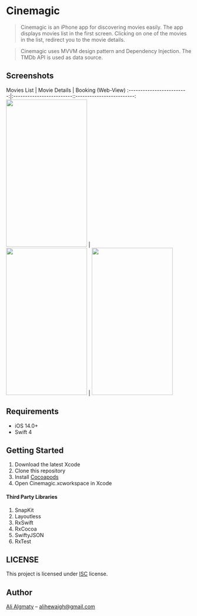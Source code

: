 # Cinemagic

> Cinemagic is an iPhone app for discovering movies easily. The app displays movies list in the first screen. Clicking on one of the movies in the list, redirect you to the movie details. 

> Cinemagic  uses MVVM design pattern and Dependency Injection.  The TMDb API is used as data source. 

## Screenshots

Movies List               |  Movie Details             |  Booking (Web-View)
:-------------------------:|:-------------------------::-------------------------:
<img src="https://user-images.githubusercontent.com/28106385/96354666-b4c42d00-110b-11eb-8659-87adc86ced5b.png" width="220" height="400">  |  
<img src="https://user-images.githubusercontent.com/28106385/96354741-8004a580-110c-11eb-9193-e40bea24eee8.png" width="220" height="400"> | 
<img src="https://user-images.githubusercontent.com/28106385/96354699-171d2d80-110c-11eb-9c8f-57ac719de3cb.png" width="220" height="400">




## Requirements

- iOS 14.0+
- Swift 4

## Getting Started

1. Download the latest Xcode
2. Clone this repository
3. Install [Cocoapods](https://cocoapods.org)
4. Open Cinemagic.xcworkspace in Xcode


#### Third Party Libraries

1. SnapKit
2. Layoutless
3. RxSwift
4. RxCocoa
5. SwiftyJSON
6. RxTest

## LICENSE
This project is licensed under [ISC](https://opensource.org/licenses/ISC) license.

## Author


<a href="https://linkedin.com/in/alihewiagh37" target="_blank">Ali Algmaty</a> – alihewaigh@gmail.com
